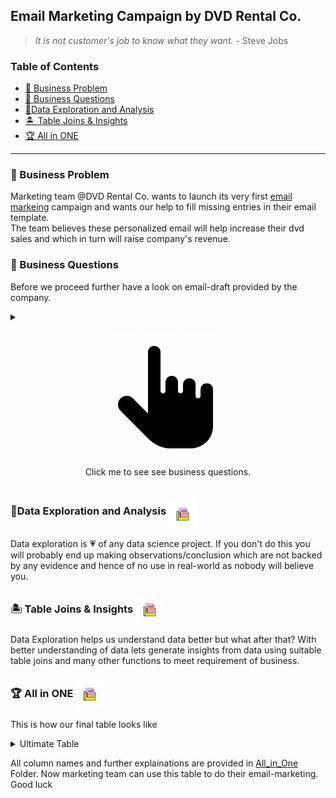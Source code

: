 ## Email Marketing Campaign by DVD Rental Co.
> *It is not customer's job to know what they want.* 
>                                   - Steve Jobs

### Table of Contents
  - [📀 Business Problem](#-business-problem)
  - [🙋 Business Questions](#-business-questions)
  - [🔎Data Exploration and Analysis](#data-exploration-and-analysis)
  - [🏝️ Table Joins & Insights](#️-table-joins--insights)
  - [🏆 All in ONE](#-all-in-one)
   
---

### 📀 Business Problem 

Marketing team @DVD Rental Co. wants to launch its very first [email markeing][1] campaign and wants our help to fill missing entries in their email template. <br>
The team believes these personalized email will help increase their dvd sales and which in turn will raise company's revenue. 

[1]: https://en.wikipedia.org/wiki/Email_marketing "Email marketing is the act of sending a commercial message, typically to a group of people, using email. "


### 🙋 Business Questions

Before we proceed further have a look on email-draft  provided by the company. 

<details>
<summary><p align="center">
<img src="./Images/click_me.gif" >
<center>Click me to see see business questions.</center>
</p></summary>

<br><br>

>**Question 1** What are **top 2 movie categories** based on total movies rented by customer in each category and also **how many movies** customer has watched in each category? 

>**Question 2** For **topmost** category provide following additional insights? 

 >- **How many more films** customer has watched compared to average number of movies rented by all customers in this category? 
 >-  Where does the customer stands in terms of **top x%** compared to all other customer in this category? 
 >-  what are **top 3 movie-recommendations** ( that customer has not seen yet ) you will give to customer in this category based on total customer rental count of each movie in this category? 

>**Question 3** For **seond topmost** category provide following additional insights? 
 >-  What **percentage(%)** does this category makes up to total number of movies watched by the customer in all categories?
 >- what are **top 3 movie-recommendations** ( that customer has not seen yet ) you will give to customer in this category based on total customer rental count of each movie in this category? 

>**Question 4** **Actor recommendation**
>- **Which actor** is featured most in customer rental history of movies? 
>- **How many films featuring** this actor has been watched by customer? 
>- what are **top 3 films featuring** the same actor which are not watched by customer? 

<details>
<summary><u>🏷️ Additional Remarks for Edge Cases :</u></summary>

>* While choosing top 2 categories if there is a tie between 2nd topmost and its next category choose the category which comes first in alphabetical order.
>* Similarly , for movie recommendation , in case of tie between top 3 and next movie ,  choose the movie which come first in alphabetical order.
>* Again, for most featured actor, if there is ties between two actor, choose the actor whose name comes first in alphabetical order. 
>* If for a customer , top 3 recommendations are not available ( either for actor movie recommendation or for movie-recommendation in top 2 categories ) marketing team is happy with at least 1 movie. 
>* But in case if that is also not available then mark the customer as red-flag . make sure you flag for all 3 different types of movie-recommendations ( movie, top category, second top category) seperatly in different different column. 
</details>

</details>

### 🔎Data Exploration and Analysis [<img src="./Images/folder.gif" align=middle width=45 height=45>](./README.md "Go to folder to see full analysis") 

Data exploration is 💗 of any data science project. If you don't do this you will probably end up making observations/conclusion which are not backed by any evidence and hence of no use in real-world as nobody will believe you. 

### 🏝️ Table Joins & Insights [<img src="./Images/folder.gif" align=center width=45 height=45>](./README.md "Go to folder to see detailed Insights") 

Data Exploration helps us understand data better but what after that? With better understanding of data lets generate insights from data using suitable table joins and many other functions to meet requirement of business. 


### 🏆 All in ONE [<img src="./Images/folder.gif" align=center width=45 height=45>](./README.md "See Full Script") 

This is how our final table looks like 

<details>
<summary>Ultimate Table</summary>

| customer_id | cat_1    | cat_1_rec_1         | cat_1_rec_2       | cat_1_rec_3       | cat_1_insight                                                                                               | cat_2     | cat_2_rec_1    | cat_2_rec_2    | cat_2_rec_3         | cat_2_insight                                                                  | actor_name     | actor_rec_1       | actor_rec_2           | actor_rec_3            |
| ----------- | -------- | ------------------- | ----------------- | ----------------- | ----------------------------------------------------------------------------------------------------------- | --------- | -------------- | -------------- | ------------------- | ------------------------------------------------------------------------------ | -------------- | ----------------- | --------------------- | ---------------------- |
| 1           | Classics | TIMBERLAND SKY      | GILMORE BOILED    | VOYAGE LEGALLY    | You have watched 6 Classics that"s 4 more than the DVD Rental Co. average and puts you top 1 % of experts.  | Comedy    | ZORRO ARK      | CAT CONEHEADS  | OPERATION OPERATION | You have watched 5 Comedy films making up 16 % of your total watch history!    | VAL BOLGER     | PRIMARY GLASS     | ALASKA PHANTOM        | METROPOLIS COMA        |
| 2           | Sports   | GLEAMING JAWBREAKER | TALENTED HOMICIDE | ROSES TREASURE    | You have watched 5 Sports that"s 3 more than the DVD Rental Co. average and puts you top 3 % of experts.    | Classics  | FROST HEAD     | GILMORE BOILED | VOYAGE LEGALLY      | You have watched 4 Classics films making up 15 % of your total watch history!  | GINA DEGENERES | GOODFELLAS SALUTE | WIFE TURN             | DOGMA FAMILY           |
| 3           | Action   | RUGRATS SHAKESPEARE | SUSPECTS QUILLS   | HANDICAP BOONDOCK | You have watched 4 Action that"s 2 more than the DVD Rental Co. average and puts you top 5 % of experts.    | Animation | JUGGLER HARDLY | DOGMA FAMILY   | STORM HAPPINESS     | You have watched 3 Animation films making up 12 % of your total watch history! | JAYNE NOLTE    | ENGLISH BULWORTH  | SWEETHEARTS SUSPECTS  | DANCING FEVER          |
| 4           | Horror   | PULP BEVERLY        | FAMILY SWEET      | SWARM GOLD        | You have watched 3 Horror that"s 2 more than the DVD Rental Co. average and puts you top 8 % of experts.    | Comedy    | ZORRO ARK      | CAT CONEHEADS  | CLOSER BANG         | You have watched 2 Comedy films making up 9 % of your total watch history!     | WALTER TORN    | HOBBIT ALIEN      | WITCHES PANIC         | CURTAIN VIDEOTAPE      |
| 5           | Classics | TIMBERLAND SKY      | FROST HEAD        | GILMORE BOILED    | You have watched 7 Classics that"s 5 more than the DVD Rental Co. average and puts you top 1 % of experts.  | Animation | JUGGLER HARDLY | DOGMA FAMILY   | STORM HAPPINESS     | You have watched 6 Animation films making up 16 % of your total watch history! | KARL BERRY     | VIRGINIAN PLUTO   | STAGECOACH ARMAGEDDON | TELEMARK HEARTBREAKERS |

</details>

All column names and further explainations are provided in [All_in_One](All_in_one) Folder.
Now marketing team can use this table to do their email-marketing. Good luck 





























